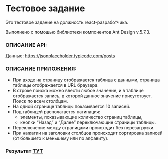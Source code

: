 # Тестовое задание

Это тестовое задание на должность react-разработчика.

Выполнено с помошью библиотеки компонентов Ant Design v.5.7.3.

### ОПИСАНИЕ API:

Данные: <https://jsonplaceholder.typicode.com/posts>

### ОПИСАНИЕ ПРИЛОЖЕНИЯ:

- При входе на страницу отображается таблица с данными, страница таблицы отображается в URL браузера.
- В строке поиска можно ввести любое значение, и в таблице отображается запись, в которой данное значение присутствует. Поиск по всем столбцам.
- На одной странице таблицы показывается 10 записей.
- Под таблицей располагается пагинация: 
  * элементы, показывающие количество страниц таблицы,
  * кнопки “Назад” и “Далее” переключающие страницы таблицы.
- Переключение между страницами происходит без перезагрузки. 
- При нажатии на заголовки столбцов происходит сортировка записей (от большего к меньшему или по алфавиту).

### Результат [ТУТ](https://sector-test-two.vercel.app/table)
